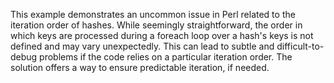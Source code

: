 This example demonstrates an uncommon issue in Perl related to the iteration order of hashes.  While seemingly straightforward, the order in which keys are processed during a foreach loop over a hash's keys is not defined and may vary unexpectedly. This can lead to subtle and difficult-to-debug problems if the code relies on a particular iteration order. The solution offers a way to ensure predictable iteration, if needed.